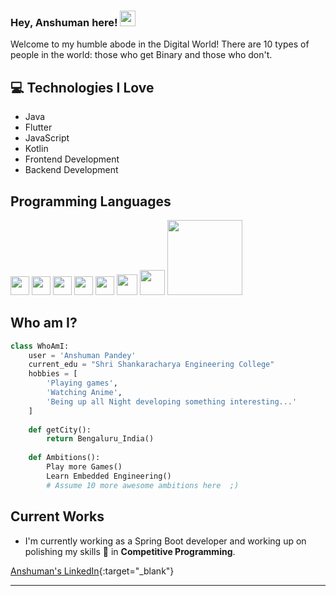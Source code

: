 ### Hey, Anshuman here! <img src="https://media.giphy.com/media/hvRJCLFzcasrR4ia7z/giphy.gif" width="25px">

Welcome to my humble abode in the Digital World! There are 10 types of people in the world: those who get Binary and those who don't.

## :computer: Technologies I Love
* Java
* Flutter
* JavaScript
* Kotlin
* Frontend Development
* Backend Development

## Programming Languages
<img src="https://github.com/MarikIshtar007/MarikIshtar007/blob/master/images/c-original.svg" width="30"/> 
<img src="https://github.com/MarikIshtar007/MarikIshtar007/blob/master/images/cpp.svg" width="30"/>
<img src="https://github.com/MarikIshtar007/MarikIshtar007/blob/master/images/html.svg" width="30"/> 
<img src="https://github.com/MarikIshtar007/MarikIshtar007/blob/master/images/css.svg" width="30"/> 
<img src="https://github.com/MarikIshtar007/MarikIshtar007/blob/master/images/js.svg" width="30"/> 
<img src="https://github.com/MarikIshtar007/MarikIshtar007/blob/master/images/bootstrap.svg" width="33"/>
<img src="https://github.com/MarikIshtar007/MarikIshtar007/blob/master/images/php.svg" width="40"/>
<img src="https://img.shields.io/badge/Spring_Boot-6DB33F?style=for-the-badge&logo=spring-boot&logoColor=white" width="120"/>

## Who am I?
```python
class WhoAmI:
    user = 'Anshuman Pandey'
    current_edu = "Shri Shankaracharya Engineering College"
    hobbies = [
        'Playing games',
        'Watching Anime',
        'Being up all Night developing something interesting...'
    ]
    
    def getCity():
        return Bengaluru_India()
    
    def Ambitions():
        Play more Games()
        Learn Embedded Engineering()
        # Assume 10 more awesome ambitions here  ;)
```

## Current Works
* I'm currently working as a Spring Boot developer and working up on polishing my skills 🌱 in **Competitive Programming**.

[Anshuman's LinkedIn](https://www.linkedin.com/in/pandey-anshuman/){:target="_blank"}

-------
